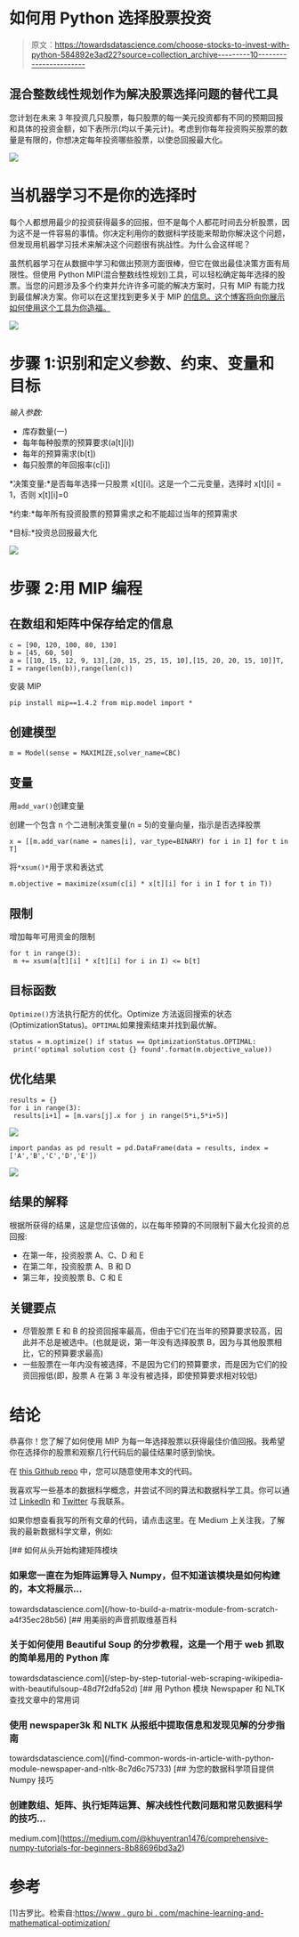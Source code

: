 # 如何用 Python 选择股票投资

> 原文：<https://towardsdatascience.com/choose-stocks-to-invest-with-python-584892e3ad22?source=collection_archive---------10----------------------->

## 混合整数线性规划作为解决股票选择问题的替代工具

您计划在未来 3 年投资几只股票，每只股票的每一美元投资都有不同的预期回报和具体的投资金额，如下表所示(均以千美元计)。考虑到你每年投资购买股票的数量是有限的，你想决定每年投资哪些股票，以使总回报最大化。

![](img/d48b0c64c5eb5b63a2fcc3833e2e7bdf.png)

# 当机器学习不是你的选择时

每个人都想用最少的投资获得最多的回报，但不是每个人都花时间去分析股票，因为这不是一件容易的事情。你决定利用你的数据科学技能来帮助你解决这个问题，但发现用机器学习技术来解决这个问题很有挑战性。为什么会这样呢？

虽然机器学习在从数据中学习和做出预测方面很棒，但它在做出最佳决策方面有局限性。但使用 Python MIP(混合整数线性规划)工具，可以轻松确定每年选择的股票。当您的问题涉及多个约束并允许许多可能的解决方案时，只有 MIP 有能力找到最佳解决方案。你可以在这里找到更多关于 MIP [的信息。这个博客将向你展示如何使用这个工具为你造福。](https://www.gurobi.com/machine-learning-and-mathematical-optimization/)

![](img/1f5aa4f623713a3529ea596a6b28bf34.png)

# 步骤 1:识别和定义参数、约束、变量和目标

*输入参数:*

*   库存数量(一)
*   每年每种股票的预算要求(a[t][i])
*   每年的预算需求(b[t])
*   每只股票的年回报率(c[i])

*决策变量:*是否每年选择一只股票 x[t][i]。这是一个二元变量，选择时 x[t][i] = 1，否则 x[t][i]=0

*约束:*每年所有投资股票的预算需求之和不能超过当年的预算需求

*目标:*投资总回报最大化

![](img/1f671bd4bd253c497f12cf2352497e80.png)

# 步骤 2:用 MIP 编程

## 在数组和矩阵中保存给定的信息

```
c = [90, 120, 100, 80, 130]
b = [45, 60, 50]
a = [[10, 15, 12, 9, 13],[20, 15, 25, 15, 10],[15, 20, 20, 15, 10]]T, I = range(len(b)),range(len(c))
```

安装 MIP

```
pip install mip==1.4.2 from mip.model import *
```

## 创建模型

```
m = Model(sense = MAXIMIZE,solver_name=CBC)
```

## 变量

用`add_var()`创建变量

创建一个包含 n 个二进制决策变量(n = 5)的变量向量，指示是否选择股票

```
x = [[m.add_var(name = names[i], var_type=BINARY) for i in I] for t in T]
```

将`*xsum()*`用于求和表达式

```
m.objective = maximize(xsum(c[i] * x[t][i] for i in I for t in T))
```

## 限制

增加每年可用资金的限制

```
for t in range(3):  
 m += xsum(a[t][i] * x[t][i] for i in I) <= b[t]
```

## 目标函数

`Optimize()`方法执行配方的优化。Optimize 方法返回搜索的状态(OptimizationStatus)。`OPTIMAL`如果搜索结束并找到最优解。

```
status = m.optimize() if status == OptimizationStatus.OPTIMAL:  
 print('optimal solution cost {} found'.format(m.objective_value)) 
```

## 优化结果

```
results = {}
for i in range(3):  
 results[i+1] = [m.vars[j].x for j in range(5*i,5*i+5)]
```

![](img/474bb282f4c26d0c5e3a1ef178ea068d.png)

```
import pandas as pd result = pd.DataFrame(data = results, index = ['A','B','C','D','E'])
```

![](img/2bca297c4cfb0eda85855448f9c33946.png)

## 结果的解释

根据所获得的结果，这是您应该做的，以在每年预算的不同限制下最大化投资的总回报:

*   在第一年，投资股票 A、C、D 和 E
*   在第二年，投资股票 A、B 和 D
*   第三年，投资股票 B、C 和 E

## 关键要点

*   尽管股票 E 和 B 的投资回报率最高，但由于它们在当年的预算要求较高，因此并不总是被选中。(也就是说，第一年没有选择股票 B，因为与其他股票相比，它的预算要求最高)
*   一些股票在一年内没有被选择，不是因为它们的预算要求，而是因为它们的投资回报低(即，股票 A 在第 3 年没有被选择，即使预算要求相对较低)

# 结论

恭喜你！您了解了如何使用 MIP 为每一年选择股票以获得最佳价值回报。我希望你在选择你的股票和观察几行代码后的最佳结果时感到愉快。

在 [this Github repo](https://github.com/khuyentran1401/Data-science/blob/master/mathematical_programming/invest_stock/stock_invest.ipynb) 中，您可以随意使用本文的代码。

我喜欢写一些基本的数据科学概念，并尝试不同的算法和数据科学工具。你可以通过 [LinkedIn](https://www.linkedin.com/in/khuyen-tran-1401/) 和 [Twitter](https://twitter.com/KhuyenTran16) 与我联系。

如果你想查看我写的所有文章的代码，请点击这里。在 Medium 上关注我，了解我的最新数据科学文章，例如:

[](/how-to-build-a-matrix-module-from-scratch-a4f35ec28b56) [## 如何从头开始构建矩阵模块

### 如果您一直在为矩阵运算导入 Numpy，但不知道该模块是如何构建的，本文将展示…

towardsdatascience.com](/how-to-build-a-matrix-module-from-scratch-a4f35ec28b56) [](/step-by-step-tutorial-web-scraping-wikipedia-with-beautifulsoup-48d7f2dfa52d) [## 用美丽的声音抓取维基百科

### 关于如何使用 Beautiful Soup 的分步教程，这是一个用于 web 抓取的简单易用的 Python 库

towardsdatascience.com](/step-by-step-tutorial-web-scraping-wikipedia-with-beautifulsoup-48d7f2dfa52d) [](/find-common-words-in-article-with-python-module-newspaper-and-nltk-8c7d6c75733) [## 用 Python 模块 Newspaper 和 NLTK 查找文章中的常用词

### 使用 newspaper3k 和 NLTK 从报纸中提取信息和发现见解的分步指南

towardsdatascience.com](/find-common-words-in-article-with-python-module-newspaper-and-nltk-8c7d6c75733) [](https://medium.com/@khuyentran1476/comprehensive-numpy-tutorials-for-beginners-8b88696bd3a2) [## 为您的数据科学项目提供 Numpy 技巧

### 创建数组、矩阵、执行矩阵运算、解决线性代数问题和常见数据科学的技巧…

medium.com](https://medium.com/@khuyentran1476/comprehensive-numpy-tutorials-for-beginners-8b88696bd3a2) 

# 参考

[1]古罗比。检索自:[https://www . guro bi . com/machine-learning-and-mathematical-optimization/](https://www.gurobi.com/machine-learning-and-mathematical-optimization/)